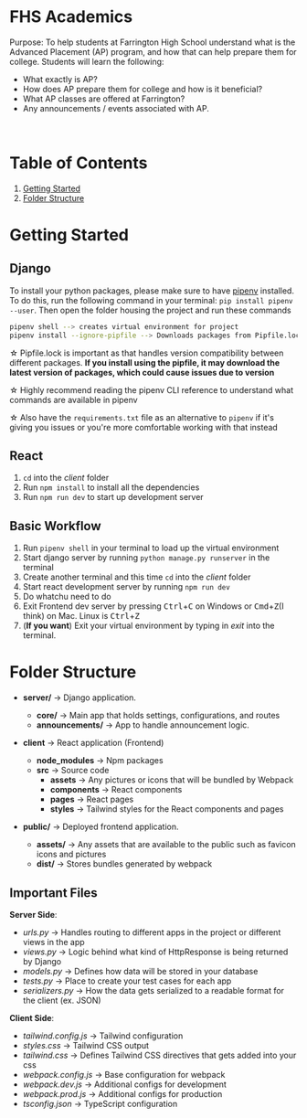 # FHS Academics

Purpose: To help students at Farrington High School understand what is the Advanced Placement (AP) program, and 
how that can help prepare them for college. Students will learn the following: 

- What exactly is AP? 
- How does AP prepare them for college and how is it beneficial? 
- What AP classes are offered at Farrington? 
- Any announcements / events associated with AP. 

<br> 

# Table of Contents

1. [Getting Started](#Getting-Started)
2. [Folder Structure](#Folder-Structure)


# Getting Started

## Django

To install your python packages, please make sure to have [pipenv](https://pipenv.pypa.io/en/latest/) installed. To do this, run the following command in your terminal: `pip install pipenv --user`. Then open the folder housing the project and run these commands

```bash
pipenv shell --> creates virtual environment for project
pipenv install --ignore-pipfile --> Downloads packages from Pipfile.lock
```

&#x2606; Pipfile.lock is important as that handles version compatibility between different packages. **If you install using the pipfile, it may download the latest version of packages, which could cause issues due to version** 

&#x2606; Highly recommend reading the pipenv CLI reference to understand what commands are available in pipenv 

&#x2606; Also have the `requirements.txt` file as an alternative to `pipenv` if it's giving you issues or you're more comfortable working with that instead

## React

1. `cd` into the *client* folder
2. Run `npm install` to install all the dependencies
3. Run `npm run dev` to start up development server


## Basic Workflow

1. Run `pipenv shell` in your terminal to load up the virtual environment 
2. Start django server by running `python manage.py runserver` in the terminal
3. Create another terminal and this time `cd` into the *client* folder
4. Start react development server by running `npm run dev`
5. Do whatchu need to do
6. Exit Frontend dev server by pressing <kbd>Ctrl</kbd>+<kbd>C</kbd> on Windows or <kbd>Cmd</kbd>+<kbd>Z</kbd>(I think) on Mac. Linux is <kbd>Ctrl</kbd>+<kbd>Z</kbd>
6. (**If you want**) Exit your virtual environment by typing in *exit* into the terminal. 


# Folder Structure

- **server/** &rarr; Django application. 
    - **core/** &rarr; Main app that holds settings, configurations, and routes
    - **announcements/** &rarr; App to handle announcement logic. 

- **client** &rarr; React application (Frontend) 
    - **node_modules** &rarr; Npm packages 
    - **src** &rarr; Source code
        - **assets** &rarr; Any pictures or icons that will be bundled by Webpack
        - **components** &rarr; React components
        - **pages** &rarr; React pages
        - **styles** &rarr; Tailwind styles for the React components and pages

- **public/** &rarr; Deployed frontend application.
    - **assets/** &rarr; Any assets that are available to the public such as favicon icons and pictures 
    - **dist/** &rarr; Stores bundles generated by webpack 

## Important Files

**Server Side**: 

- *urls.py* &rarr; Handles routing to different apps in the project or different views in the app
- *views.py* &rarr; Logic behind what kind of HttpResponse is being returned by Django 
- *models.py* &rarr; Defines how data will be stored in your database 
- *tests.py* &rarr; Place to create your test cases for each app
- *serializers.py* &rarr; How the data gets serialized to a readable format for the client (ex. JSON)

**Client Side**: 

- *tailwind.config.js* &rarr; Tailwind configuration
- *styles.css* &rarr; Tailwind CSS output 
- *tailwind.css* &rarr; Defines Tailwind CSS directives that gets added into your css
- *webpack.config.js* &rarr; Base configuration for webpack
- *webpack.dev.js* &rarr; Additional configs for development
- *webpack.prod.js* &rarr; Additional configs for production
- *tsconfig.json* &rarr; TypeScript configuration